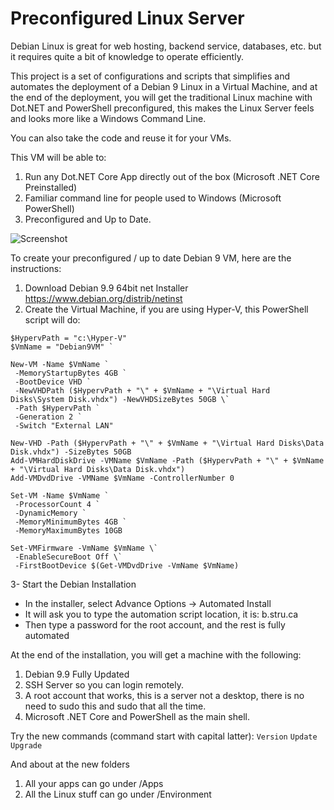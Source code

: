 # Preconfigured Linux Server

Debian Linux is great for web hosting, backend service, databases, etc. but it requires quite a bit of knowledge to operate efficiently.

This project is a set of configurations and scripts that simplifies and automates the deployment of a Debian 9 Linux in a Virtual Machine, and at the end of the deployment, you will get the traditional Linux machine with Dot.NET and PowerShell preconfigured, this makes the Linux Server feels and looks more like a Windows Command Line.

You can also take the code and reuse it for your VMs.

This VM will be able to:
1. Run any Dot.NET Core App directly out of the box (Microsoft .NET Core Preinstalled)
2. Familiar command line for people used to Windows (Microsoft PowerShell) 
3. Preconfigured and Up to Date.

![Screenshot](https://github.com/stru-ca/Preconfigured-Linux-Server/Images/Screenshot.jpg)

To create your preconfigured / up to date Debian 9 VM, here are the instructions:
1. Download Debian 9.9 64bit net Installer https://www.debian.org/distrib/netinst
2. Create the Virtual Machine, if you are using Hyper-V, this PowerShell script will do:

```
$HypervPath = "c:\Hyper-V"
$VmName = "Debian9VM" `

New-VM -Name $VmName `
 -MemoryStartupBytes 4GB `
 -BootDevice VHD `
 -NewVHDPath ($HypervPath + "\" + $VmName + "\Virtual Hard Disks\System Disk.vhdx") -NewVHDSizeBytes 50GB \`
 -Path $HypervPath `
 -Generation 2 `
 -Switch "External LAN"

New-VHD -Path ($HypervPath + "\" + $VmName + "\Virtual Hard Disks\Data Disk.vhdx") -SizeBytes 50GB
Add-VMHardDiskDrive -VMName $VmName -Path ($HypervPath + "\" + $VmName + "\Virtual Hard Disks\Data Disk.vhdx")
Add-VMDvdDrive -VMName $VmName -ControllerNumber 0

Set-VM -Name $VmName `
 -ProcessorCount 4 `
 -DynamicMemory `
 -MemoryMinimumBytes 4GB `
 -MemoryMaximumBytes 10GB

Set-VMFirmware -VmName $VmName \`
 -EnableSecureBoot Off \`
 -FirstBootDevice $(Get-VMDvdDrive -VmName $VmName)
```


3-	Start the Debian Installation

- In the installer, select Advance Options -> Automated Install
- It will ask you to type the automation script location, it is: b.stru.ca 
- Then type a password for the root account, and the rest is fully automated

At the end of the installation, you will get a machine with the following:
1. Debian 9.9 Fully Updated
2. SSH Server so you can login remotely.
3. A root account that works, this is a server not a desktop, there is no need to sudo this and sudo that all the time.
4. Microsoft .NET Core and PowerShell as the main shell.

Try the new commands (command start with capital latter):
   `Version`
   `Update`
   `Upgrade`

And about at the new folders
1. All your apps can go under /Apps
2. All the Linux stuff can go under /Environment 


